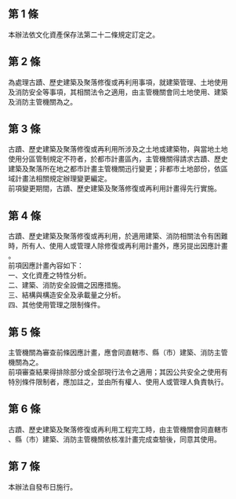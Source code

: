 第 1 條
-------
本辦法依文化資產保存法第二十二條規定訂定之。

第 2 條
-------
為處理古蹟、歷史建築及聚落修復或再利用事項，就建築管理、土地使用  
及消防安全等事項，其相關法令之適用，由主管機關會同土地使用、建築  
及消防主管機關為之。

第 3 條
-------
古蹟、歷史建築及聚落修復或再利用所涉及之土地或建築物，與當地土地  
使用分區管制規定不符者，於都市計畫區內，主管機關得請求古蹟、歷史  
建築及聚落所在地之都市計畫主管機關迅行變更；非都市土地部份，依區  
域計畫法相關規定辦理變更編定。  
前項變更期間，古蹟、歷史建築及聚落修復或再利用計畫得先行實施。

第 4 條
-------
古蹟、歷史建築及聚落修復或再利用，於適用建築、消防相關法令有困難  
時，所有人、使用人或管理人除修復或再利用計畫外，應另提出因應計畫  
。  
前項因應計畫內容如下：  
一、文化資產之特性分析。  
二、建築、消防安全設備之因應措施。  
三、結構與構造安全及承載量之分析。  
四、其他使用管理之限制條件。

第 5 條
-------
主管機關為審查前條因應計畫，應會同直轄市、縣（市）建築、消防主管  
機關為之。  
前項審查結果得排除部分或全部現行法令之適用；其因公共安全之使用有  
特別條件限制者，應加註之，並由所有權人、使用人或管理人負責執行。

第 6 條
-------
古蹟、歷史建築及聚落修復或再利用工程完工時，由主管機關會同直轄市  
、縣（市）建築、消防主管機關依核准計畫完成查驗後，同意其使用。

第 7 條
-------
本辦法自發布日施行。

